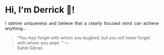 # Hi, I'm Derrick 👋!
<p align="justify">I admire uniqueness and believe that a clearly focused mind can achieve anything...</p> 
<!-- #quote-start -->
<blockquote>&ldquo;You may forget with whom you laughed, but you will never forget with whom you wept.  &rdquo; &mdash; <footer>Kahlil Gibran</footer></blockquote>
<!-- #quote-end -->
